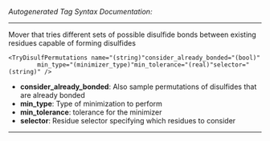_Autogenerated Tag Syntax Documentation:_

---
Mover that tries different sets of possible disulfide bonds between existing residues capable of forming disulfides

```
<TryDisulfPermutations name="(string)"consider_already_bonded="(bool)"
        min_type="(minimizer_type)"min_tolerance="(real)"selector="(string)" />
```

-   **consider_already_bonded**: Also sample permutations of disulfides that are already bonded
-   **min_type**: Type of minimization to perform
-   **min_tolerance**: tolerance for the minimizer
-   **selector**: Residue selector specifying which residues to consider

---
